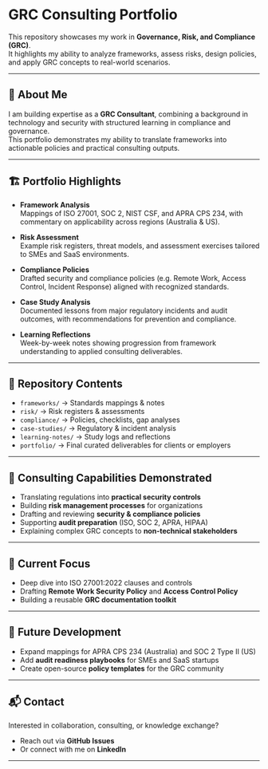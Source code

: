 # GRC Consulting Portfolio

This repository showcases my work in **Governance, Risk, and Compliance (GRC)**.  
It highlights my ability to analyze frameworks, assess risks, design policies, and apply GRC concepts to real-world scenarios.  

---

## 👤 About Me

I am building expertise as a **GRC Consultant**, combining a background in technology and security with structured learning in compliance and governance.  
This portfolio demonstrates my ability to translate frameworks into actionable policies and practical consulting outputs.  

---

## 🏗️ Portfolio Highlights

- **Framework Analysis**  
  Mappings of ISO 27001, SOC 2, NIST CSF, and APRA CPS 234, with commentary on applicability across regions (Australia & US).  

- **Risk Assessment**  
  Example risk registers, threat models, and assessment exercises tailored to SMEs and SaaS environments.  

- **Compliance Policies**  
  Drafted security and compliance policies (e.g. Remote Work, Access Control, Incident Response) aligned with recognized standards.  

- **Case Study Analysis**  
  Documented lessons from major regulatory incidents and audit outcomes, with recommendations for prevention and compliance.  

- **Learning Reflections**  
  Week-by-week notes showing progression from framework understanding to applied consulting deliverables.  

---

## 📂 Repository Contents

- `frameworks/` → Standards mappings & notes  
- `risk/` → Risk registers & assessments  
- `compliance/` → Policies, checklists, gap analyses  
- `case-studies/` → Regulatory & incident analysis  
- `learning-notes/` → Study logs and reflections  
- `portfolio/` → Final curated deliverables for clients or employers  

---

## 🎯 Consulting Capabilities Demonstrated

- Translating regulations into **practical security controls**  
- Building **risk management processes** for organizations  
- Drafting and reviewing **security & compliance policies**  
- Supporting **audit preparation** (ISO, SOC 2, APRA, HIPAA)  
- Explaining complex GRC concepts to **non-technical stakeholders**  

---

## 📌 Current Focus

- Deep dive into ISO 27001:2022 clauses and controls  
- Drafting **Remote Work Security Policy** and **Access Control Policy**  
- Building a reusable **GRC documentation toolkit**  

---

## 🔮 Future Development

- Expand mappings for APRA CPS 234 (Australia) and SOC 2 Type II (US)  
- Add **audit readiness playbooks** for SMEs and SaaS startups  
- Create open-source **policy templates** for the GRC community  

---

## 📬 Contact

Interested in collaboration, consulting, or knowledge exchange?  
- Reach out via **GitHub Issues**  
- Or connect with me on **LinkedIn**  

---
